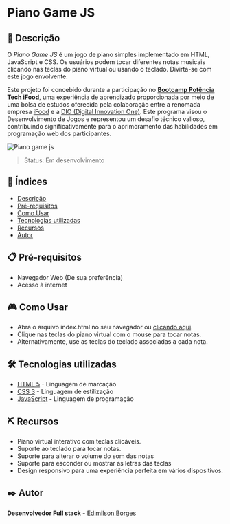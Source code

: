 # Piano Game JS

## 📖 Descrição
O *Piano Game JS* é um jogo de piano simples implementado em HTML, JavaScript e CSS. Os usuários podem tocar diferentes notas musicais clicando nas teclas do piano virtual ou usando o teclado. Divirta-se com este jogo envolvente.

Este projeto foi concebido durante a participação no **[Bootcamp Potência Tech iFood](https://www.dio.me/certificate/98723684/share)**, uma experiência de aprendizado proporcionada por meio de uma bolsa de estudos oferecida pela colaboração entre a renomada empresa [iFood](https://www.ifood.com.br/) e a [DIO (Digital Innovation One)](https://www.dio.me/). Este programa visou o Desenvolvimento de Jogos e representou um desafio técnico valioso, contribuindo significativamente para o aprimoramento das habilidades em programação web dos participantes.

![Piano game js](https://github.com/EdimilsonBorges/piano-game-js/assets/104403198/7165d162-4d9e-4b99-9494-2e6aeda268c5)

> Status: Em desenvolvimento

## 📑 Índices
- [Descrição](#-descrição)
- [Pré-requisitos](#-pré-requisitos)
- [Como Usar](#-como-usar)
- [Tecnologias utilizadas](#️-tecnologias-utilizadas)
- [Recursos](#️-recursos)
- [Autor](#️-autor)

## 📋 Pré-requisitos
 - Navegador Web (De sua preferência)
 - Acesso à internet
## 🎮 Como Usar
- Abra o arquivo index.html no seu navegador ou [clicando aqui](https://edimilsonborges.github.io/piano-game-js/).  
- Clique nas teclas do piano virtual com o mouse para tocar notas.  
- Alternativamente, use as teclas do teclado associadas a cada nota.  
## 🛠️ Tecnologias utilizadas
- [HTML 5](https://developer.mozilla.org/pt-BR/docs/Web/HTML) - Linguagem de marcação
- [CSS 3](https://developer.mozilla.org/pt-BR/docs/Web/CSS) - Linguagem de estilização
- [JavaScript](https://developer.mozilla.org/pt-BR/docs/Web/JavaScript) -  Linguagem de programação 
## ⛏️ Recursos
- Piano virtual interativo com teclas clicáveis.
- Suporte ao teclado para tocar notas.
- Suporte para alterar o volume do som das notas
- Suporte para esconder ou mostrar as letras das teclas
- Design responsivo para uma experiência perfeita em vários dispositivos.
## ✒️ Autor
**Desenvolvedor Full stack** - [Edimilson Borges](https://github.com/EdimilsonBorges)
